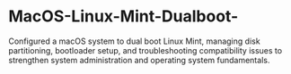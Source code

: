 # MacOS-Linux-Mint-Dualboot-
Configured a macOS system to dual boot Linux Mint, managing disk partitioning, bootloader setup, and troubleshooting compatibility issues to strengthen system administration and operating system fundamentals.
